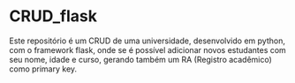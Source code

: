 # CRUD_flask

Este repositório é um CRUD de uma universidade, desenvolvido em python, com o framework flask, onde se é possível adicionar novos estudantes com seu nome, idade e curso, gerando também um RA (Registro acadêmico) como primary key.
